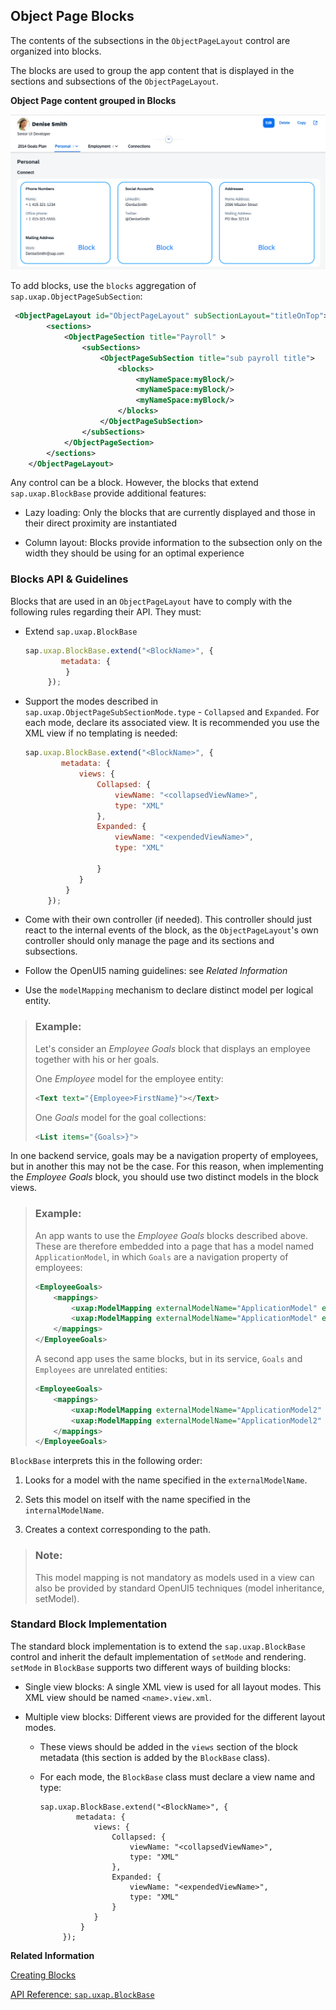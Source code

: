 <!-- loio4527729576cb4a4888275b6935aad03a -->

## Object Page Blocks

The contents of the subsections in the `ObjectPageLayout` control are organized into blocks.

The blocks are used to group the app content that is displayed in the sections and subsections of the `ObjectPageLayout`.

  
  
**Object Page content grouped in Blocks**

![](images/loioda91fe47966e4c43bd5fd1a318756c7d_LowRes.png "Object Page content grouped in Blocks")

To add blocks, use the `blocks` aggregation of `sap.uxap.ObjectPageSubSection`:

```xml
 <ObjectPageLayout id="ObjectPageLayout" subSectionLayout="titleOnTop">
        <sections>
            <ObjectPageSection title="Payroll" >
                <subSections>
                    <ObjectPageSubSection title="sub payroll title">
                        <blocks>
                            <myNameSpace:myBlock/>
                            <myNameSpace:myBlock/>
                            <myNameSpace:myBlock/>
                        </blocks>
                    </ObjectPageSubSection>
                </subSections>
            </ObjectPageSection>
        </sections>
    </ObjectPageLayout>
```

Any control can be a block. However, the blocks that extend `sap.uxap.BlockBase` provide additional features:

-   Lazy loading: Only the blocks that are currently displayed and those in their direct proximity are instantiated

-   Column layout: Blocks provide information to the subsection only on the width they should be using for an optimal experience




### Blocks API & Guidelines

Blocks that are used in an `ObjectPageLayout` have to comply with the following rules regarding their API. They must:

-   Extend `sap.uxap.BlockBase`

    ```js
    sap.uxap.BlockBase.extend("<BlockName>", {
            metadata: {
             }
         });
    ```

-   Support the modes described in `sap.uxap.ObjectPageSubSectionMode.type` - `Collapsed` and `Expanded`. For each mode, declare its associated view. It is recommended you use the XML view if no templating is needed:

    ```js
    sap.uxap.BlockBase.extend("<BlockName>", {
            metadata: {
                views: {
                    Collapsed: {
                        viewName: "<collapsedViewName>",
                        type: "XML"
                    },
                    Expanded: {
                        viewName: "<expendedViewName>",
                        type: "XML"
    
                    }
                }
             }
         });
    ```

-   Come with their own controller \(if needed\). This controller should just react to the internal events of the block, as the `ObjectPageLayout`'s own controller should only manage the page and its sections and subsections.

-   Follow the OpenUI5 naming guidelines: see *Related Information*

-   Use the `modelMapping` mechanism to declare distinct model per logical entity.


> ### Example:  
> Let's consider an *Employee Goals* block that displays an employee together with his or her goals.
> 
> One *Employee* model for the employee entity:
> 
> ```xml
> <Text text="{Employee>FirstName}"></Text>
> ```
> 
> One *Goals* model for the goal collections:
> 
> ```xml
> <List items="{Goals>}">
> ```

In one backend service, goals may be a navigation property of employees, but in another this may not be the case. For this reason, when implementing the *Employee Goals* block, you should use two distinct models in the block views.

> ### Example:  
> An app wants to use the *Employee Goals* blocks described above. These are therefore embedded into a page that has a model named `ApplicationModel`, in which `Goals` are a navigation property of employees:
> 
> ```xml
> <EmployeeGoals>
>     <mappings>
>         <uxap:ModelMapping externalModelName="ApplicationModel" externalPath="/Employee('121')" internalModelName="Employee" />
>         <uxap:ModelMapping externalModelName="ApplicationModel" externalPath="/Employee('121')/Goals" internalModelName="Goals" />
>     </mappings>
> </EmployeeGoals>
> ```
> 
> A second app uses the same blocks, but in its service, `Goals` and `Employees` are unrelated entities:
> 
> ```xml
> <EmployeeGoals>
>     <mappings>
>         <uxap:ModelMapping externalModelName="ApplicationModel2" externalPath="/Employee('121')" internalModelName="Employee" />
>         <uxap:ModelMapping externalModelName="ApplicationModel2" externalPath="/Goals" internalModelName="Goals" />
>     </mappings>
> </EmployeeGoals>
> ```

`BlockBase` interprets this in the following order:

1.  Looks for a model with the name specified in the `externalModelName`.

2.  Sets this model on itself with the name specified in the `internalModelName`.

3.  Creates a context corresponding to the path.


> ### Note:  
> This model mapping is not mandatory as models used in a view can also be provided by standard OpenUI5 techniques \(model inheritance, setModel\).



### Standard Block Implementation

The standard block implementation is to extend the `sap.uxap.BlockBase` control and inherit the default implementation of `setMode` and rendering. `setMode` in `BlockBase` supports two different ways of building blocks:

-   Single view blocks: A single XML view is used for all layout modes. This XML view should be named `<name>.view.xml`.

-   Multiple view blocks: Different views are provided for the different layout modes.

    -   These views should be added in the `views` section of the block metadata \(this section is added by the `BlockBase` class\).

    -   For each mode, the `BlockBase` class must declare a view name and type:

        ```
        sap.uxap.BlockBase.extend("<BlockName>", {
                metadata: {
                    views: {
                        Collapsed: {
                            viewName: "<collapsedViewName>",
                            type: "XML"
                        },
                        Expanded: {
                            viewName: "<expendedViewName>",
                            type: "XML"
                        }
                    }
                 }
             });
        ```



**Related Information**  


[Creating Blocks](creating-blocks-2978f60.md "Important points when creating blocks for the sap.uxap.ObjectPageLayout")

[API Reference: `sap.uxap.BlockBase`](https://ui5.sap.com/#/api/sap.uxap.BlockBase)

